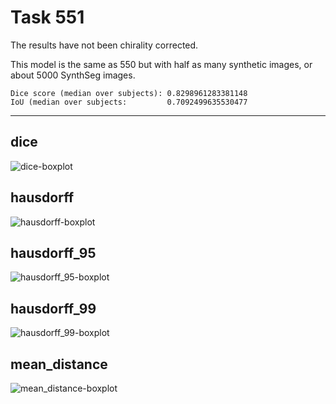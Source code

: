 Task 551
==============

The results have not been chirality corrected.

This model is the same as 550 but with half as many synthetic images,
or about 5000 SynthSeg images.

    Dice score (median over subjects): 0.8298961283381148
    IoU (median over subjects:         0.7092499635530477

---

dice
----
![dice-boxplot](img/dice.png)

hausdorff
---------
![hausdorff-boxplot](img/hausdorff.png)

hausdorff_95
------------
![hausdorff_95-boxplot](img/hausdorff_95.png)

hausdorff_99
------------
![hausdorff_99-boxplot](img/hausdorff_99.png)

mean_distance
-------------
![mean_distance-boxplot](img/mean_distance.png)
